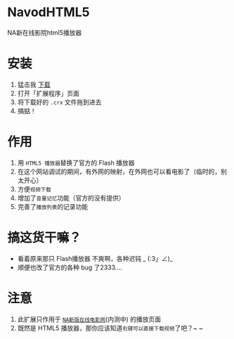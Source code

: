NavodHTML5
===============

NA新在线影院html5播放器


安装
==============
1. 猛击我 [下载](https://github.com/viko16/navodhtml5/raw/master/navodhtml5.crx)
2. 打开「扩展程序」页面
3. 将下载好的 `.crx` 文件拖到进去
4. 搞掂！


作用
==============
1. 用 `HTML5 播放器`替换了官方的 Flash 播放器
2. 在这个网站调试的期间，有外网的映射，在外网也可以看电影了（临时的，别太开心）
3. 方便`视频下载`
4. 增加了`音量记忆`功能（官方的没有提供）
5. 完善了`播放列表`的记录功能


搞这货干嘛？
==============
- 看着原来那只 Flash播放器 不爽啊，各种迟钝 _ (:3」∠)_ 
- 顺便也改了官方的各种 bug 了2333....


注意
==============
1. 此扩展只作用于 [`NA新版在线电影网`](http://navod.scse.com.cn)(内测中) 的播放页面
2. 既然是 HTML5 播放器，那你应该知道`右键可以直接下载视频`了吧？~ ~